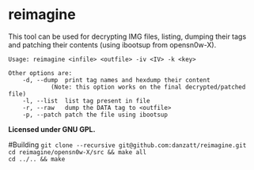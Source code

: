 # reimagine
This tool can be used for decrypting IMG files, listing, dumping their tags and patching their contents (using ibootsup from opensn0w-X).
```
Usage: reimagine <infile> <outfile> -iv <IV> -k <key>

Other options are:
	-d, --dump	print tag names and hexdump their content
			(Note: this option works on the final decrypted/patched file)
	-l, --list	list tag present in file
	-r, --raw	dump the DATA tag to <outfile>
	-p, --patch	patch the file using ibootsup
```

**Licensed under GNU GPL.** 

#Building
`git clone --recursive git@github.com:danzatt/reimagine.git`  
`cd reimagine/opensn0w-X/src && make all`  
`cd ../.. && make`
